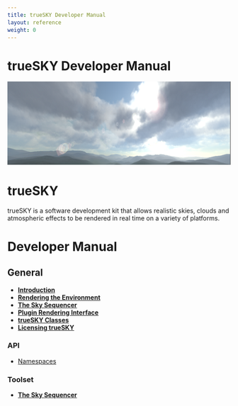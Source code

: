 ```yaml
---
title: trueSKY Developer Manual
layout: reference
weight: 0
---
```

trueSKY Developer Manual
===
![trueSKY](/images/MainPageScreenshot.png)

# trueSKY
trueSKY is a software development kit that allows realistic skies, clouds and atmospheric effects to be rendered in real time on a variety of platforms.

# Developer Manual
## General
* [**Introduction**](/intro.html)
* [**Rendering the Environment**](/rendering.html)
* [**The Sky Sequencer**](/sequencer.html)
* [**Plugin Rendering Interface**](/pri.html)
* [**trueSKY Classes**](/classes.html)
* [**Licensing trueSKY**](/licensing.html)

### API
* [Namespaces](/namespaces.html)

### Toolset
* [**The Sky Sequencer**](/sequencer.html)
